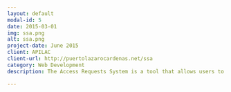 ```yaml
---
layout: default
modal-id: 5
date: 2015-03-01
img: ssa.png
alt: ssa.png
project-date: June 2015
client: APILAC
client-url: http://puertolazarocardenas.net/ssa
category: Web Development
description: The Access Requests System is a tool that allows users to process requested access for personal, vehicular and crew members, permanent and temporary, in an easy way and with a friendly interface.

---
```

